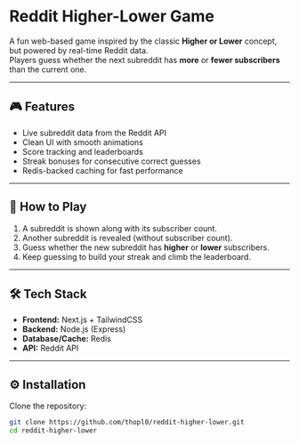 # Reddit Higher-Lower Game

A fun web-based game inspired by the classic **Higher or Lower** concept, but powered by real-time Reddit data.  
Players guess whether the next subreddit has **more** or **fewer subscribers** than the current one.

---

## 🎮 Features

- Live subreddit data from the Reddit API
- Clean UI with smooth animations
- Score tracking and leaderboards
- Streak bonuses for consecutive correct guesses
- Redis-backed caching for fast performance

---

## 🚀 How to Play

1. A subreddit is shown along with its subscriber count.
2. Another subreddit is revealed (without subscriber count).
3. Guess whether the new subreddit has **higher** or **lower** subscribers.
4. Keep guessing to build your streak and climb the leaderboard.

---

## 🛠️ Tech Stack

- **Frontend:** Next.js + TailwindCSS
- **Backend:** Node.js (Express)
- **Database/Cache:** Redis
- **API:** Reddit API

---

## ⚙️ Installation

Clone the repository:

```bash
git clone https://github.com/thopl0/reddit-higher-lower.git
cd reddit-higher-lower
```
